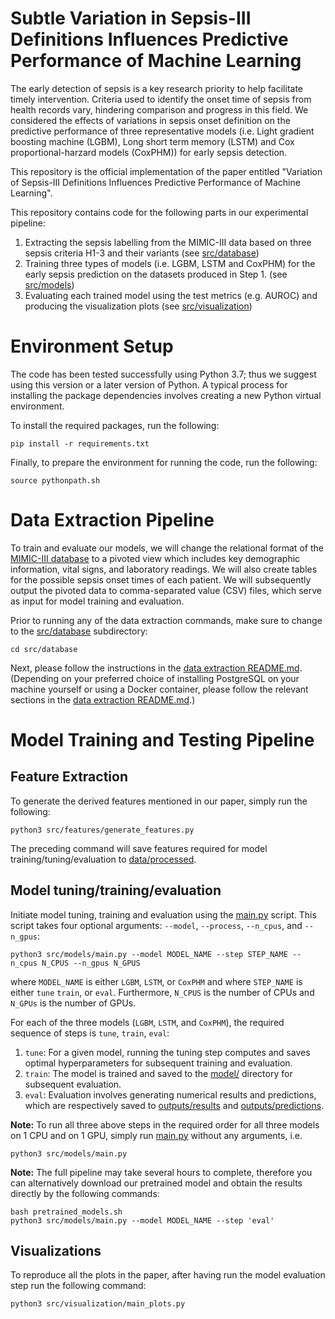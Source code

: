 Subtle Variation in Sepsis-III Definitions Influences Predictive Performance of Machine Learning
==============================

The early detection of sepsis is a key research priority to help facilitate timely intervention.  Criteria used to identify the onset time of sepsis from health records vary, hindering comparison and progress in this field. We considered the effects of variations in sepsis onset definition on the predictive performance of three representative models (i.e. Light gradient boosting machine (LGBM), Long short term memory (LSTM) and Cox proportional-harzard models (CoxPHM)) for early sepsis detection.

This repository is the official implementation of the paper entitled "Variation of Sepsis-III Definitions Influences Predictive Performance of Machine Learning".

This repository contains code for the following parts in our experimental pipeline:
1. Extracting the sepsis labelling from the MIMIC-III data based on three sepsis criteria H1-3 and their variants (see [src/database](src/database))
2. Training three types of models (i.e. LGBM, LSTM and CoxPHM) for the early sepsis prediction on the datasets produced in Step 1. (see [src/models](src/models))
3. Evaluating each trained model using the test metrics (e.g. AUROC) and producing the visualization plots (see [src/visualization](src/visualization))

# Environment Setup
The code has been tested successfully using Python 3.7; thus we suggest using this version or a later version of Python. A typical process for installing the package dependencies involves creating a new Python virtual environment.

To install the required packages, run the following:
```console
pip install -r requirements.txt
```

Finally, to prepare the environment for running the code, run the following:
```console
source pythonpath.sh
```

# Data Extraction Pipeline
To train and evaluate our models, we will change the relational format of the [MIMIC-III database](https://mimic.mit.edu/iii/gettingstarted/overview/) to a pivoted view which includes key demographic information, vital signs, and laboratory readings. We will also create tables for the possible sepsis onset times of each patient. We will subsequently output the pivoted data to comma-separated value (CSV) files, which serve as input for model training and evaluation. 

Prior to running any of the data extraction commands, make sure to change to the [src/database](src/database) subdirectory:
```console
cd src/database
```

Next, please follow the instructions in the [data extraction README.md](src/database/README.md). (Depending on your preferred choice of installing PostgreSQL on your machine yourself or using a Docker container, please follow the relevant sections in the [data extraction README.md](src/database/README.md).)

# Model Training and Testing Pipeline

Feature Extraction
------------
To generate the derived features mentioned in our paper, simply run the following:
```console
python3 src/features/generate_features.py
```
The preceding command will save features required for model training/tuning/evaluation to [data/processed](data/processed).

Model tuning/training/evaluation 
------------
Initiate model tuning, training and evaluation using the [main.py](src/models/main.py) script. This script takes four optional arguments: `--model`, `--process`, `--n_cpus`, and `--n_gpus`:
```console
python3 src/models/main.py --model MODEL_NAME --step STEP_NAME --n_cpus N_CPUS --n_gpus N_GPUS 
```
where `MODEL_NAME` is either `LGBM`, `LSTM`, or `CoxPHM` and where `STEP_NAME` is either `tune` `train`, or `eval`. Furthermore, `N_CPUS` is the number of CPUs and `N_GPUs` is the number of GPUs.

For each of the three models (`LGBM`, `LSTM`, and `CoxPHM`), the required sequence of steps is `tune`, `train`, `eval`:
1. `tune`: For a given model, running the tuning step computes and saves optimal hyperparameters for subsequent training and evaluation.
2. `train`: The model is trained and saved to the [model/](model/) directory for subsequent evaluation.
3. `eval`: Evaluation involves generating numerical results and predictions, which are respectively saved to [outputs/results](outputs/results) and [outputs/predictions](outputs/predictions). 

**Note:** To run all three above steps in the required order for all three models on 1 CPU and on 1 GPU, simply run [main.py](src/models/main.py) without any arguments, i.e.
```console
python3 src/models/main.py 
```
**Note:** The full pipeline may take several hours to complete, therefore you can alternatively download our pretrained model and obtain the results directly by the following commands:
```console
bash pretrained_models.sh
python3 src/models/main.py --model MODEL_NAME --step 'eval'
```

Visualizations
------------
To reproduce all the plots in the paper, after having run the model evaluation step run the following command:  
```console
python3 src/visualization/main_plots.py
```
